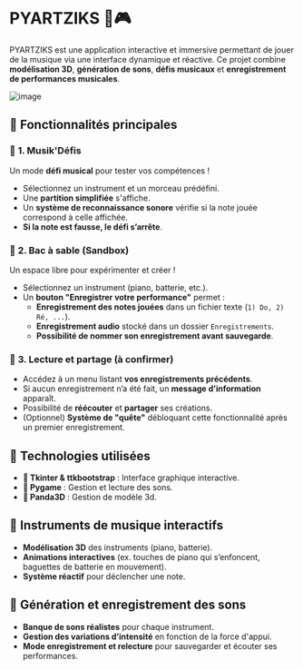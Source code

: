 # PYARTZIKS 🎵🎮

PYARTZIKS est une application interactive et immersive permettant de jouer de la musique via une interface dynamique et réactive. Ce projet combine **modélisation 3D**, **génération de sons**, **défis musicaux** et **enregistrement de performances musicales**.

![image](https://github.com/user-attachments/assets/937d7d18-3b3c-4099-b977-85e300a2b809)

## 🚀 **Fonctionnalités principales**
### 🎼 **1. Musik'Défis**
Un mode **défi musical** pour tester vos compétences !  
- Sélectionnez un instrument et un morceau prédéfini.
- Une **partition simplifiée** s'affiche.
- Un **système de reconnaissance sonore** vérifie si la note jouée correspond à celle affichée.
- **Si la note est fausse, le défi s’arrête**.

### 🎹 **2. Bac à sable (Sandbox)**
Un espace libre pour expérimenter et créer !  
- Sélectionnez un instrument (piano, batterie, etc.).
- Un **bouton "Enregistrer votre performance"** permet :
  - **Enregistrement des notes jouées** dans un fichier texte (`1) Do, 2) Ré, ...`).
  - **Enregistrement audio** stocké dans un dossier `Enregistrements`.
  - **Possibilité de nommer son enregistrement avant sauvegarde**.

### 🎵 **3. Lecture et partage (à confirmer)**
- Accédez à un menu listant **vos enregistrements précédents**.
- Si aucun enregistrement n’a été fait, un **message d’information** apparaît.
- Possibilité de **réécouter** et **partager** ses créations.
- (Optionnel) **Système de "quête"** débloquant cette fonctionnalité après un premier enregistrement.

## 🎸 **Technologies utilisées**
- **🔹 Tkinter & ttkbootstrap** : Interface graphique interactive.
- **🔹 Pygame** : Gestion et lecture des sons.
- **🔹 Panda3D** : Gestion de modèle 3d.

## 🥁 **Instruments de musique interactifs**
- **Modélisation 3D** des instruments (piano, batterie).
- **Animations interactives** (ex. touches de piano qui s’enfoncent, baguettes de batterie en mouvement).
- **Système réactif** pour déclencher une note.

## 🎤 **Génération et enregistrement des sons**
- **Banque de sons réalistes** pour chaque instrument.
- **Gestion des variations d’intensité** en fonction de la force d'appui.
- **Mode enregistrement et relecture** pour sauvegarder et écouter ses performances.


